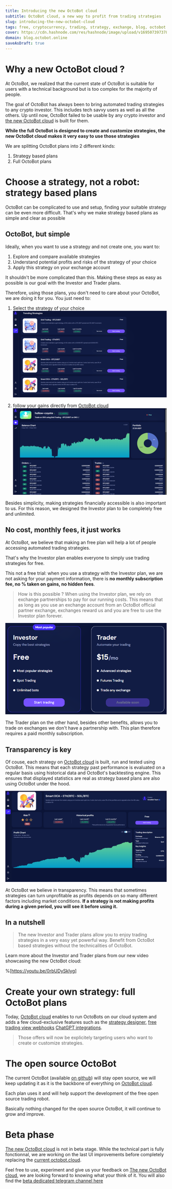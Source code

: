 ```yaml
---
title: Introducing the new OctoBot cloud
subtitle: OctoBot cloud, a new way to profit from trading strategies 
slug: introducing-the-new-octobot-cloud
tags: free, cryptocurrency, trading, strategy, exchange, blog, octobot cloud
cover: https://cdn.hashnode.com/res/hashnode/image/upload/v1695073973784/ViK1x3dhL.png?auto=format
domain: blog.octobot.online
saveAsDraft: true
--- 
```


# Why a new OctoBot cloud ?

At OctoBot, we realized that the current state of OctoBot is suitable for users with a technical background but is too complex for the majority of people.

The goal of OctoBot has always been to bring automated trading strategies to any crypto investor. This includes tech savvy users as well as all the others. Up until now, OctoBot failed to be usable by any crypto investor and [the new OctoBot cloud](https://octobot.click/xl3ZPZ) is built for them.

**While the full OctoBot is designed to create and customize strategies, the new OctoBot cloud makes it very easy to use those strategies**

We are splitting OctoBot plans into 2 different kinds: 
1. Strategy based plans
2. Full OctoBot plans

# Choose a strategy, not a robot: strategy based plans
OctoBot can be complicated to use and setup, finding your suitable strategy can be even more difficult. That's why we make strategy based plans as simple and clear as possible

## OctoBot, but simple
Ideally, when you want to use a strategy and not create one, you want to:
1. Explore and compare available strategies
2. Understand potential profits and risks of the strategy of your choice
3. Apply this strategy on your exchange account

It shouldn't be more complicated than this. Making these steps as easy as possible is our goal with the Investor and Trader plans.

Therefore, using those plans, you don't need to care about your OctoBot, we are doing it for you. You just need to:

1. Select the strategy of your choice
![strategies](https://raw.githubusercontent.com/Drakkar-Software/OctoBot-Blog/master/resources/images/introducing-the-new-octobot-cloud/strategies.png)

2. follow your gains directly from [OctoBot cloud](https://octobot.click/xl3ZPZ)
![bot](https://raw.githubusercontent.com/Drakkar-Software/OctoBot-Blog/master/resources/images/introducing-the-new-octobot-cloud/bot.png)

Besides simplicity, making strategies financially accessible is also important to us. For this reason, we designed the Investor plan to be completely free and unlimited.

## No cost, monthly fees, it just works
At OctoBot, we believe that making an free plan will help a lot of people accessing automated trading strategies. 

That's why the Investor plan enables everyone to simply use trading strategies for free. 

This not a free trial: when you use a strategy with the Investor plan, we are not asking for your payment information, there is **no monthly subscription fee, no % taken on gains, no hidden fees**.

> How is this possible ? When using the Investor plan, we rely on exchange partnerships to pay for our running costs. This means that as long as you use an exchange account from an OctoBot official partner exchange, exchanges reward us and you are free to use the Investor plan forever. 

![plans](https://raw.githubusercontent.com/Drakkar-Software/OctoBot-Blog/master/resources/images/introducing-the-new-octobot-cloud/plans.png)

The Trader plan on the other hand, besides other benefits, allows you to trade on exchanges we don't have a partnership with. This plan therefore requires a paid monthly subscription.

## Transparency is key

Of couse, each strategy on [OctoBot cloud](https://octobot.click/xl3ZPZ) is built, run and tested using OctoBot. This means that each strategy past performance is evaluated on a regular basis using historical data and OctoBot's backtesting engine. This ensures that displayed statistics are real as strategy based plans are also using OctoBot under the hood. 

![dca](https://raw.githubusercontent.com/Drakkar-Software/OctoBot-Blog/master/resources/images/introducing-the-new-octobot-cloud/dca.png)

At OctoBot we believe in transparency. This means that sometimes strategies can turn unprofitable as profits depends on so many different factors including market conditions. **If a strategy is not making profits during a given period, you will see it before using it.**


## In a nutshell
> The new Investor and Trader plans allow you to enjoy trading strategies in a very easy yet powerful way. Benefit from OctoBot based strategies without the technicalities of OctoBot. 

Learn more about the Investor and Trader plans from our new video showcasing the new OctoBot cloud:

%[https://youtu.be/0rbUDySkIyg]


# Create your own strategy: full OctoBot plans
Today, [OctoBot cloud](https://octobot.click/xl3ZPZ) enables to run OctoBots on our cloud system and adds a few cloud-exclusive features such as the [strategy designer](https://blog.octobot.online/strategy-designer-revamp), [free trading view webhooks](https://blog.octobot.online/trading-using-tradingview) [ChatGPT integrations](https://blog.octobot.online/trading-using-chat-gpt). 

> Those offers will now be explicitely targeting users who want to create or customize strategies.

# The open source OctoBot
The current OctoBot (available [on github](https://github.com/Drakkar-Software/OctoBot)) will stay open source, we will keep updating it as it is the backbone of everything on [OctoBot cloud](https://octobot.click/xl3ZPZ). 

Each plan uses it and will help support the development of the free open source trading robot.

Basically nothing changed for the open source OctoBot, it will continue to grow and improve.

# Beta phase

[The new OctoBot cloud](https://octobot.click/xl3ZPZ) is not in beta stage. While the technical part is fully fonctionnal, we are working on the last UI improvements before completely replacing the [current octobot.cloud](https://www.octobot.cloud/).

Feel free to use, experiment and give us your feedback on [The new OctoBot cloud](https://octobot.click/xl3ZPZ), we are looking forward to knowing what your think of it.
You will also find the [beta dedicated telegram channel here](https://t.me/+w94SJpqdiLthMzRk)
